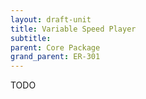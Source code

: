 ```yaml
---
layout: draft-unit
title: Variable Speed Player
subtitle: 
parent: Core Package
grand_parent: ER-301
---
```


TODO
